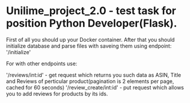 # Unilime_project_2.0 - test task for position Python Developer(Flask).

First of all you should up your Docker container. After that you should initialize database and parse files with saveing them using endpoint:
'/initialize'

For with other endpoints use:

'/reviews/int:id' - get request which returns you such data as ASIN, Title and Reviews of perticular product(pagination is 2 elements per page, cached for 60 seconds)
'/review_create/int:id' - put request which allows you to add reviews for products by its ids.
